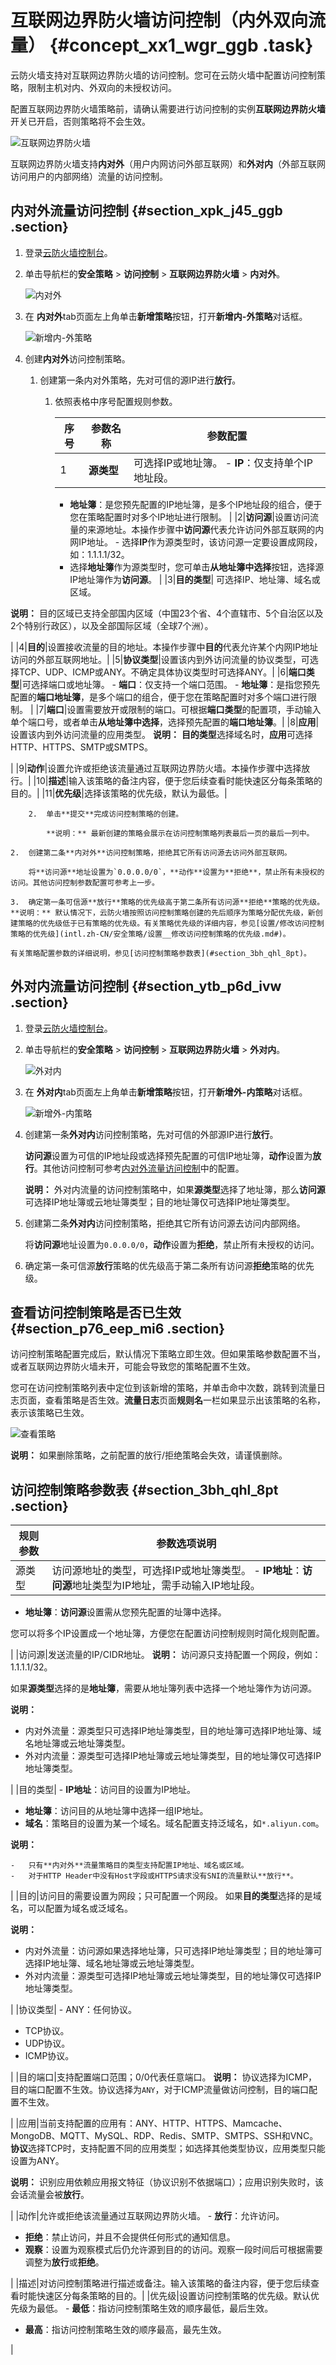 # 互联网边界防火墙访问控制（内外双向流量） {#concept_xx1_wgr_ggb .task}

云防火墙支持对互联网边界防火墙的访问控制。您可在云防火墙中配置访问控制策略，限制主机对内、外双向的未授权访问。

配置互联网边界防火墙策略前，请确认需要进行访问控制的实例**互联网边界防火墙**开关已开启，否则策略将不会生效。

![互联网边界防火墙](http://static-aliyun-doc.oss-cn-hangzhou.aliyuncs.com/assets/img/83630/156752547847922_zh-CN.png)

互联网边界防火墙支持**内对外**（用户内网访问外部互联网）和**外对内**（外部互联网访问用户的内部网络）流量的访问控制。

## 内对外流量访问控制 {#section_xpk_j45_ggb .section}

1.  登录[云防火墙控制台](https://yundun.console.aliyun.com/?p=cfwnext#/overview)。
2.  单击导航栏的**安全策略** \> **访问控制** \> **互联网边界防火墙** \> **内对外**。 

    ![内对外](http://static-aliyun-doc.oss-cn-hangzhou.aliyuncs.com/assets/img/83630/156752547835485_zh-CN.png)

3.  在 **内对外**tab页面左上角单击**新增策略**按钮，打开**新增内-外策略**对话框。 

    ![新增内-外策略](http://static-aliyun-doc.oss-cn-hangzhou.aliyuncs.com/assets/img/83630/156752547835483_zh-CN.png)

4.  创建**内对外**访问控制策略。 

    1.  创建第一条内对外策略，先对可信的源IP进行**放行**。
        1.  依照表格中序号配置规则参数。

            |序号|参数名称|参数配置|
            |--|----|----|
            |1|**源类型**|可选择IP或地址簿。             -   **IP**：仅支持单个IP地址段。
            -   **地址簿**：是您预先配置的IP地址簿，是多个IP地址段的组合，便于您在策略配置时对多个IP地址进行限制。
 |
            |2|**访问源**|设置访问流量的来源地址。本操作步骤中**访问源**代表允许访问外部互联网的内网IP地址。             -   选择**IP**作为源类型时，该访问源一定要设置成网段，如：1.1.1.1/32。
            -   选择**地址簿**作为源类型时，您可单击**从地址簿中选择**按钮，选择源IP地址簿作为**访问源**。
 |
            |3|**目的类型**| 可选择IP、地址簿、域名或区域。

**说明：** 目的区域已支持全部国内区域（中国23个省、4个直辖市、5个自治区以及2个特别行政区），以及全部国际区域（全球7个洲）。

 |
            |4|**目的**|设置接收流量的目的地址。本操作步骤中**目的**代表允许某个内网IP地址访问的外部互联网地址。|
            |5|**协议类型**|设置该内到外访问流量的协议类型，可选择TCP、UDP、ICMP或ANY。不确定具体协议类型时可选择ANY。|
            |6|**端口类型**|可选择端口或地址簿。             -   **端口**：仅支持一个端口范围。
            -   **地址簿**：是指您预先配置的**端口地址簿**，是多个端口的组合，便于您在策略配置时对多个端口进行限制。
 |
            |7|**端口**|设置需要放开或限制的端口。可根据**端口类型**的配置项，手动输入单个端口号，或者单击**从地址簿中选择**，选择预先配置的**端口地址簿**。|
            |8|**应用**|设置该内到外访问流量的应用类型。 **说明：** **目的类型**选择域名时，**应用**可选择HTTP、HTTPS、SMTP或SMTPS。

 |
            |9|**动作**|设置允许或拒绝该流量通过互联网边界防火墙。本操作步骤中选择放行。|
            |10|**描述**|输入该策略的备注内容，便于您后续查看时能快速区分每条策略的目的。|
            |11|**优先级**|选择该策略的优先级，默认为最低。|

        2.  单击**提交**完成访问控制策略的创建。

            **说明：** 最新创建的策略会展示在访问控制策略列表最后一页的最后一列中。

    2.  创建第二条**内对外**访问控制策略，拒绝其它所有访问源去访问外部互联网。

        将**访问源**地址设置为`0.0.0.0/0`，**动作**设置为**拒绝**，禁止所有未授权的访问。其他访问控制参数配置可参考上一步。

    3.  确定第一条可信源**放行**策略的优先级高于第二条所有访问源**拒绝**策略的优先级。
    **说明：** 默认情况下，云防火墙按照访问控制策略创建的先后顺序为策略分配优先级，新创建策略的优先级低于已有策略的优先级。有关策略优先级的详细内容，参见[设置/修改访问控制策略的优先级](intl.zh-CN/安全策略/设置__修改访问控制策略的优先级.md#)。

    有关策略配置参数的详细说明，参见[访问控制策略参数表](#section_3bh_qhl_8pt)。


## 外对内流量访问控制 {#section_ytb_p6d_ivw .section}

1.  登录[云防火墙控制台](https://yundun.console.aliyun.com/?p=cfwnext#/overview)。
2.  单击导航栏的**安全策略** \> **访问控制** \> **互联网边界防火墙** \> **外对内**。 

    ![外对内](http://static-aliyun-doc.oss-cn-hangzhou.aliyuncs.com/assets/img/1318789/156752547855070_zh-CN.png)

3.  在 **外对内**tab页面左上角单击**新增策略**按钮，打开**新增外-内策略**对话框。 

    ![新增外-内策略](http://static-aliyun-doc.oss-cn-hangzhou.aliyuncs.com/assets/img/1318789/156752547855072_zh-CN.png)

4.  创建第一条**外对内**访问控制策略，先对可信的外部源IP进行**放行**。 

    **访问源**设置为可信的IP地址段或选择预先配置的可信IP地址簿，**动作**设置为**放行**。其他访问控制可参考[内对外流量访问控制](#section_xpk_j45_ggb)中的配置。

    **说明：** 外对内流量的访问控制策略中，如果**源类型**选择了地址簿，那么**访问源**可选择IP地址簿或云地址簿类型；目的地址簿仅可选择IP地址簿类型。

5.  创建第二条**外对内**访问控制策略，拒绝其它所有访问源去访问内部网络。 

    将**访问源**地址设置为`0.0.0.0/0`，**动作**设置为**拒绝**，禁止所有未授权的访问。

6.  确定第一条可信源**放行**策略的优先级高于第二条所有访问源**拒绝**策略的优先级。

## 查看访问控制策略是否已生效 {#section_p76_eep_mi6 .section}

访问控制策略配置完成后，默认情况下策略立即生效。但如果策略参数配置不当，或者互联网边界防火墙未开，可能会导致您的策略配置不生效。

您可在访问控制策略列表中定位到该新增的策略，并单击命中次数，跳转到流量日志页面，查看策略是否生效。**流量日志**页面**规则名**一栏如果显示出该策略的名称，表示该策略已生效。

![查看策略](http://static-aliyun-doc.oss-cn-hangzhou.aliyuncs.com/assets/img/83630/156752547847923_zh-CN.png)

**说明：** 如果删除策略，之前配置的放行/拒绝策略会失效，请谨慎删除。

## 访问控制策略参数表 {#section_3bh_qhl_8pt .section}

|规则参数|参数选项说明|
|----|------|
|源类型|访问源地址的类型，可选择IP或地址簿类型。 -   **IP地址**：**访问源**地址类型为IP地址，需手动输入IP地址段。
-   **地址簿**：**访问源**设置需从您预先配置的址簿中选择。

您可以将多个IP设置成一个地址簿，方便您在配置访问控制规则时简化规则配置。


 |
|访问源|发送流量的IP/CIDR地址。 **说明：** 访问源只支持配置一个网段，例如：1.1.1.1/32。

 如果**源类型**选择的是**地址簿**，需要从地址簿列表中选择一个地址簿作为访问源。

**说明：** 

-   内对外流量：源类型只可选择IP地址簿类型，目的地址簿可选择IP地址簿、域名地址簿或云地址簿类型。
-   外对内流量：源类型可选择IP地址簿或云地址簿类型，目的地址簿仅可选择IP地址簿类型。

 |
|目的类型| -   **IP地址**：访问目的设置为IP地址。
-   **地址簿**：访问目的从地址簿中选择一组IP地址。
-   **域名**：策略目的设置为某一个域名。域名配置支持泛域名，如`*.aliyun.com`。

**说明：** 

    -   只有**内对外**流量策略目的类型支持配置IP地址、域名或区域。
    -   对于HTTP Header中没有Host字段或HTTPS请求没有SNI的流量默认**放行**。

 |
|目的|访问目的需要设置为网段；只可配置一个网段。 如果**目的类型**选择的是域名，可以配置为域名或泛域名。

 **说明：** 

-   内对外流量：访问源如果选择地址簿，只可选择IP地址簿类型；目的地址簿可选择IP地址簿、域名地址簿或云地址簿类型。
-   外对内流量：源类型可选择IP地址簿或云地址簿类型，目的地址簿仅可选择IP地址簿类型。

 |
|协议类型| -   ANY：任何协议。
-   TCP协议。
-   UDP协议。
-   ICMP协议。

 |
|目的端口|支持配置端口范围；0/0代表任意端口。 **说明：** 协议选择为ICMP，目的端口配置不生效。协议选择为`ANY`，对于ICMP流量做访问控制，目的端口配置不生效。

 |
|应用|当前支持配置的应用有：ANY、HTTP、HTTPS、Mamcache、MongoDB、MQTT、MySQL、RDP、Redis、SMTP、SMTPS、SSH和VNC。 **协议**选择TCP时，支持配置不同的应用类型；如选择其他类型协议，应用类型只能设置为ANY。

 **说明：** 识别应用依赖应用报文特征（协议识别不依据端口）；应用识别失败时，该会话流量会被**放行**。

 |
|动作|允许或拒绝该流量通过互联网边界防火墙。 -   **放行**：允许访问。
-   **拒绝**：禁止访问，并且不会提供任何形式的通知信息。
-   **观察**：设置为观察模式后仍允许源到目的的访问。观察一段时间后可根据需要调整为**放行**或**拒绝**。

 |
|描述|对访问控制策略进行描述或备注。输入该策略的备注内容，便于您后续查看时能快速区分每条策略的目的。|
|优先级|设置访问控制策略的优先级。默认优先级为最低。 -   **最低**：指访问控制策略生效的顺序最低，最后生效。
-   **最高**：指访问控制策略生效的顺序最高，最先生效。

 |

